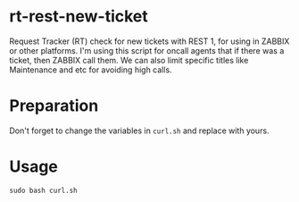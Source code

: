 # rt-rest-new-ticket
Request Tracker (RT) check for new tickets with REST 1, for using in ZABBIX or other platforms.
I'm using this script for oncall agents that if there was a ticket, then ZABBIX call them. We can also limit specific titles like Maintenance and etc for avoiding high calls.

# Preparation
Don't forget to change the variables in `curl.sh` and replace with yours.

# Usage
``sudo bash curl.sh``
